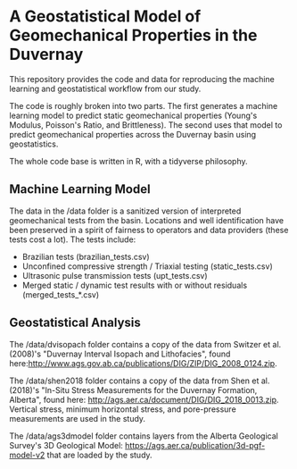 # A Geostatistical Model of Geomechanical Properties in the Duvernay

This repository provides the code and data for reproducing the machine learning 
and geostatistical workflow from our study. 

The code is roughly broken into two parts. The first generates a
machine learning model to predict static geomechanical properties (Young's 
Modulus, Poisson's Ratio, and Brittleness). The second uses that model to predict
geomechanical properties across the Duvernay basin using geostatistics. 

The whole code base is written in R, with a tidyverse philosophy.

## Machine Learning Model

The data in the /data folder is a sanitized version of interpreted geomechanical
tests from the basin. Locations and well identification have been preserved in a 
spirit of fairness to operators and data providers (these tests cost a lot). The
tests include:
- Brazilian tests (brazilian_tests.csv)
- Unconfined compressive strength / Triaxial testing (static_tests.csv)
- Ultrasonic pulse transmission tests (upt_tests.csv)
- Merged static / dynamic test results with or without residuals (merged_tests_*.csv)

## Geostatistical Analysis

The /data/dvisopach folder contains a copy of the data from Switzer et al. (2008)'s
"Duvernay Interval Isopach and Lithofacies", found here:http://www.ags.gov.ab.ca/publications/DIG/ZIP/DIG_2008_0124.zip.

The /data/shen2018 folder contains a copy of the data from 
Shen et al. (2018)'s "In-Situ Stress Measurements for the Duvernay Formation, Alberta", found here: http://ags.aer.ca/document/DIG/DIG_2018_0013.zip. Vertical stress, 
minimum horizontal stress, and pore-pressure measurements are used in the study.

The /data/ags3dmodel folder contains layers from the Alberta Geological Survey's
3D Geological Model: https://ags.aer.ca/publication/3d-pgf-model-v2 that are loaded
by the study.



